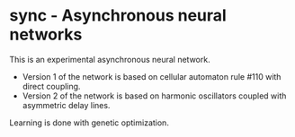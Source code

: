 # sync - Asynchronous neural networks

This is an experimental asynchronous neural network.

* Version 1 of the network is based on cellular automaton rule #110 with direct coupling.
* Version 2 of the network is based on harmonic oscillators coupled with asymmetric delay lines.

Learning is done with genetic optimization.